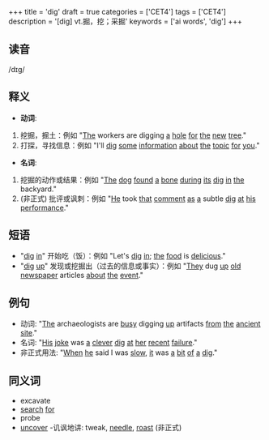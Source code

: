 +++
title = 'dig'
draft = true
categories = ['CET4']
tags = ['CET4']
description = '[dig] vt.掘，挖；采掘'
keywords = ['ai words', 'dig']
+++

## 读音
/dɪɡ/

## 释义
- **动词**:
1. 挖掘，掘土：例如 "[The](/post/the/) workers are digging [a](/post/a/) [hole](/post/hole/) [for](/post/for/) [the](/post/the/) [new](/post/new/) [tree](/post/tree/)."
2. 打探，寻找信息：例如 "I'll [dig](/post/dig/) [some](/post/some/) [information](/post/information/) [about](/post/about/) [the](/post/the/) [topic](/post/topic/) [for](/post/for/) [you](/post/you/)."

- **名词**:
1. 挖掘的动作或结果：例如 "[The](/post/the/) [dog](/post/dog/) [found](/post/found/) [a](/post/a/) [bone](/post/bone/) [during](/post/during/) [its](/post/its/) [dig](/post/dig/) [in](/post/in/) [the](/post/the/) backyard."
2. (非正式) 批评或讽刺：例如 "[He](/post/he/) took [that](/post/that/) [comment](/post/comment/) [as](/post/as/) [a](/post/a/) subtle [dig](/post/dig/) [at](/post/at/) [his](/post/his/) [performance](/post/performance/)."

## 短语
- "[dig](/post/dig/) [in](/post/in/)" 开始吃（饭）：例如 "Let's [dig](/post/dig/) [in](/post/in/); [the](/post/the/) [food](/post/food/) is [delicious](/post/delicious/)."
- "[dig](/post/dig/) [up](/post/up/)" 发现或挖掘出（过去的信息或事实）：例如 "[They](/post/they/) dug [up](/post/up/) [old](/post/old/) [newspaper](/post/newspaper/) articles [about](/post/about/) [the](/post/the/) [event](/post/event/)."

## 例句
- 动词: "[The](/post/the/) archaeologists are [busy](/post/busy/) digging [up](/post/up/) artifacts [from](/post/from/) [the](/post/the/) [ancient](/post/ancient/) [site](/post/site/)."
- 名词: "[His](/post/his/) [joke](/post/joke/) was [a](/post/a/) [clever](/post/clever/) [dig](/post/dig/) [at](/post/at/) [her](/post/her/) [recent](/post/recent/) [failure](/post/failure/)."
- 非正式用法: "[When](/post/when/) [he](/post/he/) said I was [slow](/post/slow/), [it](/post/it/) was [a](/post/a/) [bit](/post/bit/) [of](/post/of/) [a](/post/a/) [dig](/post/dig/)."

## 同义词
- excavate
- [search](/post/search/) [for](/post/for/)
- probe
- [uncover](/post/uncover/)
-讥讽地讲: tweak, [needle](/post/needle/), [roast](/post/roast/) (非正式)
